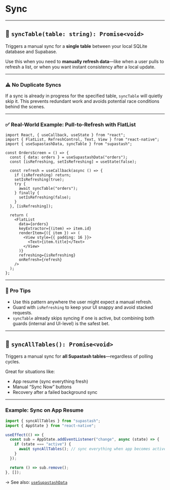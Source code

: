 # Sync

---

## 🔄 `syncTable(table: string): Promise<void>`

Triggers a manual sync for a **single table** between your local SQLite database and Supabase.

Use this when you need to **manually refresh data**—like when a user pulls to refresh a list, or when you want instant consistency after a local update.

---

### ⚠️ No Duplicate Syncs

If a sync is already in progress for the specified table, `syncTable` will quietly skip it.
This prevents redundant work and avoids potential race conditions behind the scenes.

---

### ✅ Real-World Example: Pull-to-Refresh with FlatList

```tsx
import React, { useCallback, useState } from "react";
import { FlatList, RefreshControl, Text, View } from "react-native";
import { useSupastashData, syncTable } from "supastash";

const OrdersScreen = () => {
  const { data: orders } = useSupastashData("orders");
  const [isRefreshing, setIsRefreshing] = useState(false);

  const refresh = useCallback(async () => {
    if (isRefreshing) return;
    setIsRefreshing(true);
    try {
      await syncTable("orders");
    } finally {
      setIsRefreshing(false);
    }
  }, [isRefreshing]);

  return (
    <FlatList
      data={orders}
      keyExtractor={(item) => item.id}
      renderItem={({ item }) => (
        <View style={{ padding: 16 }}>
          <Text>{item.title}</Text>
        </View>
      )}
      refreshing={isRefreshing}
      onRefresh={refresh}
    />
  );
};
```

---

### 🧠 Pro Tips

- Use this pattern anywhere the user might expect a manual refresh.
- Guard with `isRefreshing` to keep your UI snappy and avoid stacked requests.
- `syncTable` already skips syncing if one is active, but combining both guards (internal and UI-level) is the safest bet.

---

## 🔄 `syncAllTables(): Promise<void>`

Triggers a manual sync for **all Supastash tables**—regardless of polling cycles.

Great for situations like:

- App resume (sync everything fresh)
- Manual “Sync Now” buttons
- Recovery after a failed background sync

---

### Example: Sync on App Resume

```ts
import { syncAllTables } from "supastash";
import { AppState } from "react-native";

useEffect(() => {
  const sub = AppState.addEventListener("change", async (state) => {
    if (state === "active") {
      await syncAllTables(); // sync everything when app becomes active
    }
  });

  return () => sub.remove();
}, []);
```

→ See also: [`useSupastashData`](useSupastashData.md)
